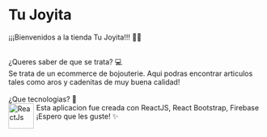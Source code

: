 # Tu Joyita 
¡¡¡Bienvenidos a la tienda Tu Joyita!!! 👋✨

<br/>
¿Queres saber de que se trata? 💻
<br/>
Se trata de un ecommerce de bojouterie. Aqui podras encontrar articulos tales como aros y cadenitas de muy buena calidad!

<br/>

<br/>
¿Que tecnologias? 📕
<br/>
  <img align="left" style="margin-right:5px" alt="ReactJs" width="50px" src="https://cms-assets.tutsplus.com/cdn-cgi/image/width=400/uploads/users/1125/posts/30546/preview_image/RN.jpg" />
Esta aplicacion fue creada con ReactJS, React Bootstrap, Firebase 
¡Espero que les guste!
✨
